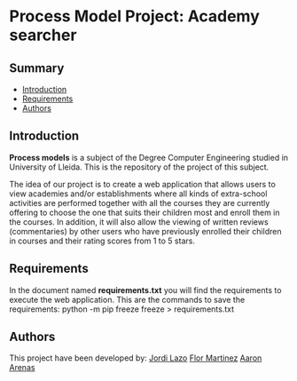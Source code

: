 # Process Model Project: Academy searcher
## Summary
  - [Introduction](#introduction)
  - [Requirements](#requirements)
  - [Authors](#authors)
## Introduction
**Process models** is a subject of the Degree Computer Engineering studied in University of Lleida.
This is the repository of the project of this subject.

The idea of our project is to create a web application that allows users to view academies and/or establishments where all kinds of extra-school activities are performed together with all the courses they are currently offering to choose the one that suits their children most and enroll them in the courses. In addition, it will also allow the viewing of written reviews (commentaries) by other users who have previously enrolled their children in courses and their rating scores from 1 to 5 stars.

## Requirements
In the document named **requirements.txt** you will find the requirements to execute the web application.
This are the commands to save the requirements:
  python -m pip freeze
  freeze > requirements.txt

## Authors
This project have been developed by:
<a href="https://github.com/JordiLazo" target="_blank">Jordi Lazo</a>
[Flor Martinez](https://github.com/flormartinezm)
[Aaron Arenas](https://github.com/aaron-at97)
